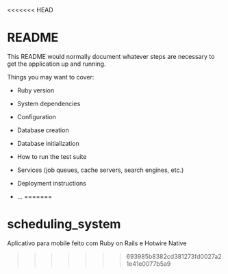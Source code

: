 <<<<<<< HEAD
# README

This README would normally document whatever steps are necessary to get the
application up and running.

Things you may want to cover:

* Ruby version

* System dependencies

* Configuration

* Database creation

* Database initialization

* How to run the test suite

* Services (job queues, cache servers, search engines, etc.)

* Deployment instructions

* ...
=======
# scheduling_system
Aplicativo para mobile feito com Ruby on Rails e Hotwire Native
>>>>>>> 693985b8382cd381273fd0027a21e41e0077b5a9
